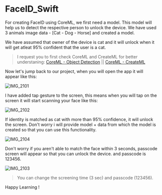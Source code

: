 # FaceID_Swift

For creating FaceID using CoreML, we first need a model. This model will help us to detect the respective person to unlock the device.
We have used 3 animals image data - [Cat - Dog - Horse] and created a model.

We have assumed that owner of the device is cat and it will unlock when it will get atleat 95% confident that the user is a cat.

> I request you to first check CoreML and CreateML for better understaning:
[CoreML - Object Detection](https://github.com/Dr-Groot/ObjectDetection_CoreML-Swift) || [CoreML - CreateML](https://github.com/Dr-Groot/CreateML_CoreML-Swift)

Now let's jump back to our project, when you will open the app it will appear like this:

![IMG_2101](https://user-images.githubusercontent.com/63160825/217430657-7a458469-642a-4cd4-9c09-e9886104dac8.PNG)

I have added tap gesture to the screen, this means when you will tap on the screen it will start scanning your face like this:

![IMG_2102](https://user-images.githubusercontent.com/63160825/217431388-299d0a91-68b7-41e8-9efc-ad61c6230cd1.PNG)

If identity is matched as cat with more than 95% confidence, it will unlock the screen. Don't worry i will provide model + data from which the model is created so that you can use this functionality.

![IMG_2104](https://user-images.githubusercontent.com/63160825/217431611-71dd6956-91fc-40eb-9709-344f1f9571e3.PNG)

Don't worry if you aren't able to match the face within 3 seconds, passcode screen will appear so that you can unlock the device.
and passcode is 123456.

![IMG_2103](https://user-images.githubusercontent.com/63160825/217432094-7403129a-7599-48ac-b453-186c8988cc3d.PNG)

> You can change the screening time (3 sec) and passcode (123456).

Happy Learning !
